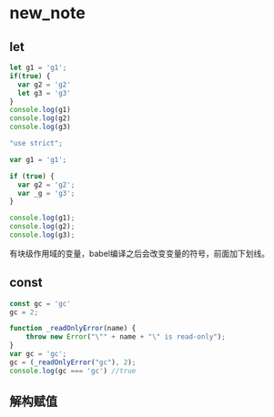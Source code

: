 # new_note
## let

```js
let g1 = 'g1';
if(true) {
  var g2 = 'g2'
  let g3 = 'g3'
}
console.log(g1)
console.log(g2)
console.log(g3)
```
```js
"use strict";

var g1 = 'g1';

if (true) {
  var g2 = 'g2';
  var _g = 'g3';
}

console.log(g1);
console.log(g2);
console.log(g3);
```
有块级作用域的变量，babel编译之后会改变变量的符号，前面加下划线。

## const
```js
const gc = 'gc'
gc = 2;
```

```js
function _readOnlyError(name) { 
    throw new Error("\"" + name + "\" is read-only"); 
}
var gc = 'gc';
gc = (_readOnlyError("gc"), 2);
console.log(gc === 'gc') //true
```

## 解构赋值
```js

```
```js

```

## 
```js

```
```js

```

## 
```js

```
```js

```
## 
```js

```
```js

```
## 
```js

```
```js

```
